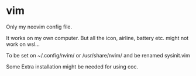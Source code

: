 # vim

Only my neovim config file. 

It works on my own computer. But all the icon, airline, battery etc. might not work on wsl...

To be set on ~/.config/nvim/
or /usr/share/nvim/ and be renamed sysinit.vim

Some Extra installation might be needed for using coc. 
